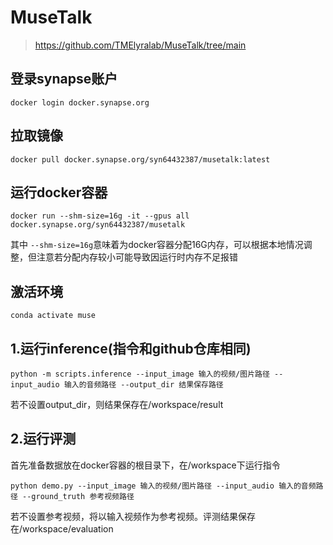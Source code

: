 # MuseTalk
>https://github.com/TMElyralab/MuseTalk/tree/main

## 登录synapse账户

```
docker login docker.synapse.org
```

## 拉取镜像
```
docker pull docker.synapse.org/syn64432387/musetalk:latest
```

## 运行docker容器

```
docker run --shm-size=16g -it --gpus all docker.synapse.org/syn64432387/musetalk
```

其中 `--shm-size=16g`意味着为docker容器分配16G内存，可以根据本地情况调整，但注意若分配内存较小可能导致因运行时内存不足报错

## 激活环境

```
conda activate muse
```

## 1.运行inference(指令和github仓库相同)
```
python -m scripts.inference --input_image 输入的视频/图片路径 --input_audio 输入的音频路径 --output_dir 结果保存路径
```
若不设置output_dir，则结果保存在/workspace/result

## 2.运行评测
首先准备数据放在docker容器的根目录下，在/workspace下运行指令
```
python demo.py --input_image 输入的视频/图片路径 --input_audio 输入的音频路径 --ground_truth 参考视频路径
```
若不设置参考视频，将以输入视频作为参考视频。评测结果保存在/workspace/evaluation